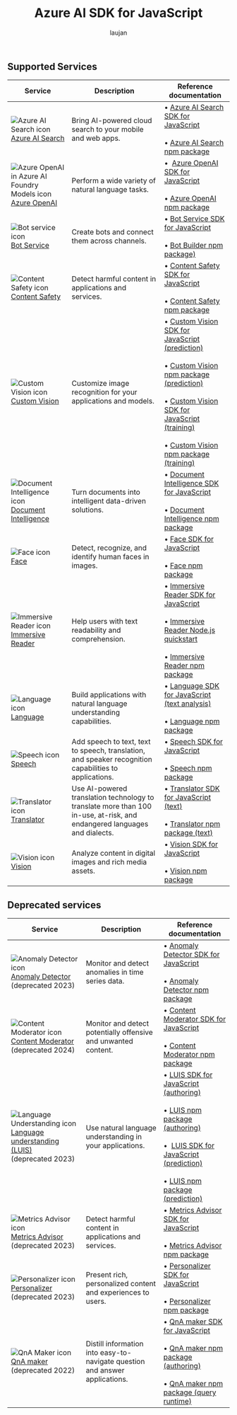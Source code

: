 ﻿---
title: Azure AI SDK for JavaScript
titleSuffix: Azure AI services
description: Provides an overview with links to available Azure AI client libraries and packages for JavaScript.
author: laujan
manager: nitinme
ms.service: azure-ai-services
ms.topic: reference
ms.date: 03/06/2024
ms.author: lajanuar
---

## Supported Services

| Service | Description | Reference documentation |
| --- | --- | --- |
| ![Azure AI Search icon](~/reusable-content/ce-skilling/azure/media/ai-services/search.svg) [Azure AI Search](/azure/search/) | Bring AI-powered cloud search to your mobile and web apps. | &bullet;&NonBreakingSpace;[Azure AI Search SDK for JavaScript](/javascript/api/overview/azure/search-documents-readme?view=azure-node-latest&preserve-view=true) <br><br>&bullet;&NonBreakingSpace;[Azure AI Search npm package](https://www.npmjs.com/package/@azure/search-documents/v/12.0.0?activeTab=readme)  |
| ![Azure OpenAI in Azure AI Foundry Models icon](~/reusable-content/ce-skilling/azure/media/ai-services/azure-openai.svg) [Azure OpenAI](../../../../ai-foundry/openai/index.yml) | Perform a wide variety of natural language tasks. |  &bullet;&NonBreakingSpace; [Azure OpenAI SDK for JavaScript](/javascript/api/overview/azure/openai?view=azure-node-latest&preserve-view=true)<br><br>&bullet;&NonBreakingSpace;[Azure OpenAI npm package](https://www.npmjs.com/package/@azure/openai/v/1.0.0-beta.11) |
| ![Bot service icon](~/reusable-content/ce-skilling/azure/media/ai-services/bot-services.svg) [Bot Service](/composer/) | Create bots and connect them across channels. | &bullet;&NonBreakingSpace;[Bot Service SDK for JavaScript](https://github.com/Microsoft/botbuilder-js?tab=readme-ov-file)<br><br>&bullet;&NonBreakingSpace;[Bot Builder npm package)](https://github.com/Microsoft/botbuilder-js#packages)  |
| ![Content Safety icon](~/reusable-content/ce-skilling/azure/media/ai-services/content-safety.svg) [Content Safety](../../../content-safety/index.yml) | Detect harmful content in applications and services.| &bullet;&NonBreakingSpace;[Content Safety SDK for JavaScript](/javascript/api/%40azure-rest/ai-content-safety/?view=azure-node-latest&preserve-view=true)<br><br>&bullet;&NonBreakingSpace;[Content Safety npm package](https://www.npmjs.com/package/@azure-rest/ai-content-safety/v/1.0.0-beta.1) |
| ![Custom Vision icon](~/reusable-content/ce-skilling/azure/media/ai-services/custom-vision.svg) [Custom Vision](../../../custom-vision-service/index.yml) | Customize image recognition for your applications and models. |&bullet;&NonBreakingSpace;[Custom Vision SDK for JavaScript (prediction)](/javascript/api/%40azure/cognitiveservices-customvision-prediction/?view=azure-node-latest&preserve-view=true) <br><br>&bullet;&NonBreakingSpace;[Custom Vision npm package (prediction)](https://www.npmjs.com/package/@azure/cognitiveservices-customvision-prediction) <br><br>&bullet;&NonBreakingSpace;[Custom Vision SDK for JavaScript (training)](/javascript/api/%40azure/cognitiveservices-customvision-training/?view=azure-node-latest&preserve-view=true)<br><br>&bullet;&NonBreakingSpace;[Custom Vision npm package (training)](https://www.npmjs.com/package/@azure/cognitiveservices-customvision-training)  |
| ![Document Intelligence icon](~/reusable-content/ce-skilling/azure/media/ai-services/document-intelligence.svg) [Document Intelligence](../../../document-intelligence/index.yml) | Turn documents into intelligent data-driven solutions. | &bullet;&NonBreakingSpace;[Document Intelligence SDK for JavaScript](/javascript/api/overview/azure/ai-document-intelligence-rest-readme?view=azure-node-preview&preserve-view=true) <br><br>&bullet;&NonBreakingSpace;[Document Intelligence npm package](https://www.npmjs.com/package/@azure-rest/ai-document-intelligence/v/1.0.0-beta.1)  |
| ![Face icon](~/reusable-content/ce-skilling/azure/media/ai-services/face.svg) [Face](../../../computer-vision/overview-identity.md) | Detect, recognize, and identify human faces in images. | &bullet;&NonBreakingSpace;[Face SDK for JavaScript](/javascript/api/overview/azure/cognitiveservices-face-readme?view=azure-node-latest&branch=main&preserve-view=true) <br><br>&bullet;&NonBreakingSpace;[Face npm package](https://www.npmjs.com/package/@azure/cognitiveservices-face)  |
| ![Immersive Reader icon](~/reusable-content/ce-skilling/azure/media/ai-services/immersive-reader.svg) [Immersive Reader](../../../immersive-reader/index.yml) | Help users with text readability and comprehension. | &bullet;&NonBreakingSpace;[Immersive Reader SDK for JavaScript](../../../immersive-reader/reference.md?branch=main) <br><br>&bullet;&NonBreakingSpace;[Immersive Reader Node.js quickstart](../../../immersive-reader/quickstarts/client-libraries.md?pivots=programming-language-nodejs)<br><br>&bullet;&NonBreakingSpace;[Immersive Reader npm package](https://www.npmjs.com/package/@microsoft/immersive-reader-sdk) |
| ![Language icon](~/reusable-content/ce-skilling/azure/media/ai-services/language.svg) [Language](../../../language-service/index.yml) | Build applications with natural language understanding capabilities. | &bullet;&NonBreakingSpace;[Language SDK for JavaScript (text analysis)](/javascript/api/overview/azure/ai-language-text-readme?view=azure-node-latest&preserve-view=true) <br><br>&bullet;&NonBreakingSpace;[Language npm package](https://www.npmjs.com/package/@azure/ai-language-text) |
| ![Speech icon](~/reusable-content/ce-skilling/azure/media/ai-services/speech.svg) [Speech](../../../speech-service/index.yml) | Add speech to text, text to speech, translation, and speaker recognition capabilities to applications. | &bullet;&NonBreakingSpace;[Speech SDK for JavaScript](/javascript/api/microsoft-cognitiveservices-speech-sdk/?view=azure-node-latest&branch=main&preserve-view=true) <br><br>&bullet;&NonBreakingSpace;[Speech npm package](https://www.npmjs.com/package/microsoft-cognitiveservices-speech-sdk)|
| ![Translator icon](~/reusable-content/ce-skilling/azure/media/ai-services/translator.svg) [Translator](../../../translator/index.yml) |   Use AI-powered translation technology to translate more than 100 in-use, at-risk, and endangered languages and dialects. | &bullet;&NonBreakingSpace;[Translator SDK for JavaScript (text)](/javascript/api/overview/azure/text-translation?view=azure-node-preview&preserve-view=true) <br><br>&bullet;&NonBreakingSpace;[Translator npm package (text)](https://www.npmjs.com/package/@azure-rest/ai-translation-text/v/1.0.0-beta.1) |
| ![Vision icon](~/reusable-content/ce-skilling/azure/media/ai-services/vision.svg) [Vision](../../../computer-vision/index.yml) | Analyze content in digital images and rich media assets.|&bullet;&NonBreakingSpace;[Vision SDK for JavaScript](/javascript/api/overview/azure/ai-vision-image-analysis-rest-readme?view=azure-node-preview&preserve-view=true) <br><br>&bullet;&NonBreakingSpace;[Vision npm package](https://www.npmjs.com/package/@azure-rest/ai-vision-image-analysis/v/1.0.0-beta.2) |

## Deprecated services

| Service | Description | Reference documentation |
| --- | --- | --- |
| ![Anomaly Detector icon](~/reusable-content/ce-skilling/azure/media/ai-services/anomaly-detector.svg) [Anomaly Detector](../../../Anomaly-Detector/index.yml) <br>(deprecated 2023) | Monitor and detect anomalies in time series data. |&bullet;&NonBreakingSpace;[Anomaly Detector SDK for JavaScript](/javascript/api/%40azure/ai-anomaly-detector/?view=azure-node-legacy&preserve-view=true)<br><br>&bullet;&NonBreakingSpace;[Anomaly Detector npm package](https://www.npmjs.com/package/@azure/ai-anomaly-detector/v/3.0.0-beta.5) |
| ![Content Moderator icon](~/reusable-content/ce-skilling/azure/media/ai-services/content-moderator.svg) [Content Moderator](../../../content-moderator/index.yml) <br>(deprecated 2024)  | Monitor and detect potentially offensive and unwanted content. | &bullet;&NonBreakingSpace;[Content Moderator SDK for JavaScript](/javascript/api/%40azure/cognitiveservices-contentmoderator/?view=azure-node-latest&preserve-view=true) <br><br>&bullet;&NonBreakingSpace;[Content Moderator npm package](https://www.npmjs.com/package/@azure/cognitiveservices-contentmoderator) |
| ![Language Understanding icon](~/reusable-content/ce-skilling/azure/media/ai-services/luis.svg) [Language understanding (LUIS)](../../../luis/index.yml)<br>(deprecated 2023)  | Use natural language understanding in your applications. | &bullet;&NonBreakingSpace;[LUIS SDK for JavaScript (authoring)](/javascript/api/%40azure/cognitiveservices-luis-authoring/?view=azure-node-latest&preserve-view=true) <br><br>&bullet;&NonBreakingSpace;[LUIS npm package (authoring)](https://www.npmjs.com/package/@azure/cognitiveservices-luis-authoring)<br><br>&bullet;&NonBreakingSpace; [LUIS SDK for JavaScript (prediction)](/javascript/api/%40azure/cognitiveservices-luis-runtime/?view=azure-node-latest&preserve-view=true)<br><br>&bullet;&NonBreakingSpace;[LUIS npm package (prediction)](https://www.npmjs.com/package/@azure/cognitiveservices-luis-runtime) |
| ![Metrics Advisor icon](~/reusable-content/ce-skilling/azure/media/ai-services/metrics-advisor.svg) [Metrics Advisor](../../../metrics-advisor/index.yml) <br>(deprecated 2023) | Detect harmful content in applications and services.|  &bullet;&NonBreakingSpace;[Metrics Advisor SDK for JavaScript](/javascript/api/overview/azure/ai-metrics-advisor-readme?view=azure-node-&preserve-view=true) <br><br>&bullet;&NonBreakingSpace;[Metrics Advisor npm package](https://www.npmjs.com/package/@azure/ai-metrics-advisor)   |
| ![Personalizer icon](~/reusable-content/ce-skilling/azure/media/ai-services/personalizer.svg) [Personalizer](../../../personalizer/index.yml) <br>(deprecated 2023) | Present rich, personalized content and experiences to users. | &bullet;&NonBreakingSpace;[Personalizer SDK for JavaScript](/javascript/api/%40azure/cognitiveservices-personalizer/?view=azure-node-latest&preserve-view=true) <br><br>&bullet;&NonBreakingSpace;[Personalizer npm package](https://www.npmjs.com/package/@azure/cognitiveservices-personalizer/v/1.0.0) |
| ![QnA Maker icon](~/reusable-content/ce-skilling/azure/media/ai-services/luis.svg) [QnA maker](../../../qnamaker/index.yml) (deprecated 2022)  | Distill information into easy-to-navigate question and answer applications. | &bullet;&NonBreakingSpace;[QnA maker SDK for JavaScript](/javascript/api/%40azure/cognitiveservices-qnamaker/?view=azure-node-latest&preserve-view=true) <br><br>&bullet;&NonBreakingSpace;[QnA maker npm package (authoring)](https://www.npmjs.com/package/@azure/cognitiveservices-qnamaker)<br><br>&bullet;&NonBreakingSpace;[QnA maker npm package (query runtime)](https://www.npmjs.com/package/@azure/cognitiveservices-qnamaker-runtime) |
